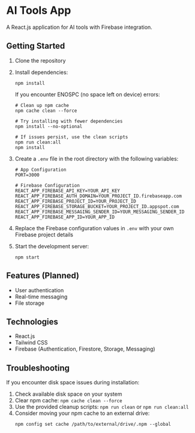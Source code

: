 # AI Tools App

A React.js application for AI tools with Firebase integration.

## Getting Started

1. Clone the repository
2. Install dependencies:
   ```
   npm install
   ```
   
   If you encounter ENOSPC (no space left on device) errors:
   ```
   # Clean up npm cache
   npm cache clean --force
   
   # Try installing with fewer dependencies
   npm install --no-optional
   
   # If issues persist, use the clean scripts
   npm run clean:all
   npm install
   ```
   
3. Create a `.env` file in the root directory with the following variables:
   ```
   # App Configuration
   PORT=3000

   # Firebase Configuration
   REACT_APP_FIREBASE_API_KEY=YOUR_API_KEY
   REACT_APP_FIREBASE_AUTH_DOMAIN=YOUR_PROJECT_ID.firebaseapp.com
   REACT_APP_FIREBASE_PROJECT_ID=YOUR_PROJECT_ID
   REACT_APP_FIREBASE_STORAGE_BUCKET=YOUR_PROJECT_ID.appspot.com
   REACT_APP_FIREBASE_MESSAGING_SENDER_ID=YOUR_MESSAGING_SENDER_ID
   REACT_APP_FIREBASE_APP_ID=YOUR_APP_ID
   ```
4. Replace the Firebase configuration values in `.env` with your own Firebase project details
5. Start the development server:
   ```
   npm start
   ```

## Features (Planned)

- User authentication
- Real-time messaging
- File storage

## Technologies

- React.js
- Tailwind CSS
- Firebase (Authentication, Firestore, Storage, Messaging)

## Troubleshooting

If you encounter disk space issues during installation:
1. Check available disk space on your system
2. Clear npm cache: `npm cache clean --force`
3. Use the provided cleanup scripts: `npm run clean` or `npm run clean:all`
4. Consider moving your npm cache to an external drive:
   ```
   npm config set cache /path/to/external/drive/.npm --global
   ```
